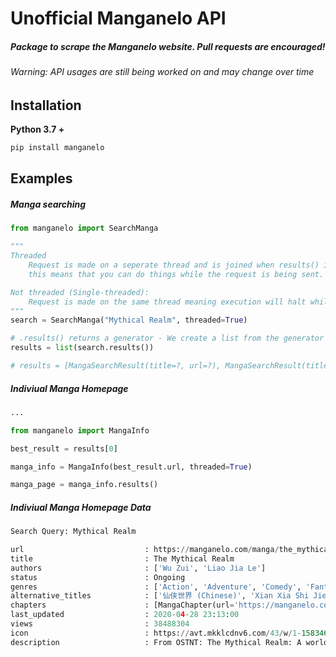 # Unofficial Manganelo API

##### Package to scrape the Manganelo website. Pull requests are encouraged!
###### Warning: API usages are still being worked on and may change over time

Installation
-
**Python 3.7 +**
```cmd
pip install manganelo
```

Examples
-

##### Manga searching
```python
from manganelo import SearchManga

"""
Threaded
    Request is made on a seperate thread and is joined when results() is called, 
    this means that you can do things while the request is being sent.

Not threaded (Single-threaded):
    Request is made on the same thread meaning execution will halt while it is sent
"""
search = SearchManga("Mythical Realm", threaded=True)

# .results() returns a generator - We create a list from the generator here
results = list(search.results())

# results = [MangaSearchResult(title=?, url=?), MangaSearchResult(title=?, url=?)]
```

##### Indiviual Manga Homepage
```python
...

from manganelo import MangaInfo

best_result = results[0]

manga_info = MangaInfo(best_result.url, threaded=True)

manga_page = manga_info.results()
```

##### Indiviual Manga Homepage Data
```python
Search Query: Mythical Realm

url                           : https://manganelo.com/manga/the_mythical_realm
title                         : The Mythical Realm
authors                       : ['Wu Zui', 'Liao Jia Le']
status                        : Ongoing
genres                        : ['Action', 'Adventure', 'Comedy', 'Fantasy', 'Manhua', 'Martial arts', 'Shounen']
alternative_titles            : ['仙侠世界 (Chinese)', 'Xian Xia Shi Jie', 'Thế Giới Tiên Hiệp (Vietnamese - Tiếng Việt - TV)']
chapters                      : [MangaChapter(url='https://manganelo.com/chapter/the_mythical_realm/chapter_0', title='Chapter 0 : Prologue', chapter_num=0)...]
last_updated                  : 2020-04-28 23:13:00
views                         : 38488304
icon                          : https://avt.mkklcdnv6.com/43/w/1-1583465436.jpg
description                   : From OSTNT: The Mythical Realm: A world of blood, a world where the strong triumph ov...
```